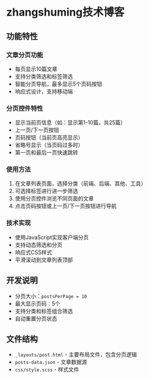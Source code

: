 # zhangshuming技术博客

## 功能特性

### 文章分页功能
- 每页显示10篇文章
- 支持分类筛选和标签筛选
- 智能分页导航，最多显示5个页码按钮
- 响应式设计，支持移动端

### 分页控件特性
- 显示当前页信息（如：显示第1-10篇，共25篇）
- 上一页/下一页按钮
- 页码按钮（当前页高亮显示）
- 省略号显示（当页码过多时）
- 第一页和最后一页快速跳转

### 使用方法
1. 在文章列表页面，选择分类（前端、后端、其他、工具）
2. 可选择标签进行进一步筛选
3. 使用分页控件浏览不同页面的文章
4. 点击页码按钮或上一页/下一页按钮进行导航

### 技术实现
- 使用JavaScript实现客户端分页
- 支持动态筛选和分页
- 响应式CSS样式
- 平滑滚动到文章列表顶部

## 开发说明
- 分页大小：`postsPerPage = 10`
- 最大显示页码：5个
- 支持分类和标签组合筛选
- 自动重置分页状态

## 文件结构
- `_layouts/post.html` - 主要布局文件，包含分页逻辑
- `posts-data.json` - 文章数据源
- `css/style.scss` - 样式文件
